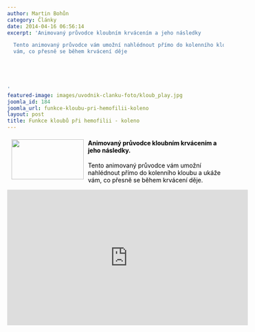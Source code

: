```yaml
---
author: Martin Bohůn
category: Články
date: 2014-04-16 06:56:14
excerpt: 'Animovaný průvodce kloubním krvácením a jeho následky

  Tento animovaný průvodce vám umožní nahlédnout přímo do kolenního kloubu a ukáže
  vám, co přesně se během krvácení děje 

   

   

'
featured-image: images/uvodnik-clanku-foto/kloub_play.jpg
joomla_id: 184
joomla_url: funkce-kloubu-pri-hemofilii-koleno
layout: post
title: Funkce kloubů při hemofilii - koleno
---
```


<h4>
 <a href="https://www.youtube.com/watch?v=RN4QCPxgvJg" target="_blank" title="Funkce kloubů při hemofilii">
  <span style="color: #000000;">
   <img border="0" height="93" src="{{ site.baseurl }}/images/uvodnik-clanku-foto/kloub_play.jpg" style="margin-left: 10px; margin-right: 10px; float: left;" width="168"/>
  </span>
 </a>
 <span style="color: #000000;">
  Animovaný průvodce kloubním krvácením a jeho následky.
 </span>
</h4>
<p>
 <span id="result_box" lang="cs" style="color: #000000;">
  <span class="hps">
   Tento animovaný průvodce vám umožní nahlédnout přímo do kolenního kloubu a ukáže vám, co přesně se během krvácení děje.
  </span>
 </span>
</p>
<p>
 <span lang="cs" style="color: #000000;">
  <span class="hps">
  </span>
 </span>
</p>
<p>
</p>
<p>
 <iframe frameborder="0" height="315" src="http://www.youtube.com/embed/RN4QCPxgvJg" style="display: block; margin-left: auto; margin-right: auto;" width="560">
 </iframe>
</p>